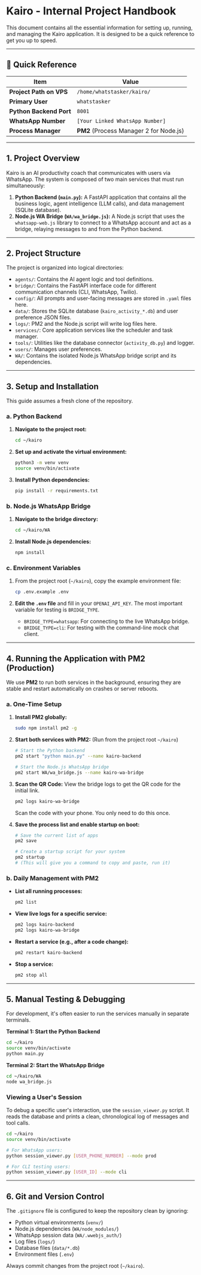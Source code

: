 
# Kairo - Internal Project Handbook

This document contains all the essential information for setting up, running, and managing the Kairo application. It is designed to be a quick reference to get you up to speed.

---

## 🚀 Quick Reference

| Item                  | Value                                         |
| --------------------- | --------------------------------------------- |
| **Project Path on VPS** | `/home/whatstasker/kairo/`                    |
| **Primary User**        | `whatstasker`                                 |
| **Python Backend Port** | `8001`                                        |
| **WhatsApp Number**     | `[Your Linked WhatsApp Number]`               |
| **Process Manager**     | **PM2** (Process Manager 2 for Node.js)       |

---

## 1. Project Overview

Kairo is an AI productivity coach that communicates with users via WhatsApp. The system is composed of two main services that must run simultaneously:

1.  **Python Backend (`main.py`):** A FastAPI application that contains all the business logic, agent intelligence (LLM calls), and data management (SQLite database).
2.  **Node.js WA Bridge (`WA/wa_bridge.js`):** A Node.js script that uses the `whatsapp-web.js` library to connect to a WhatsApp account and act as a bridge, relaying messages to and from the Python backend.

---

## 2. Project Structure

The project is organized into logical directories:

-   `agents/`: Contains the AI agent logic and tool definitions.
-   `bridge/`: Contains the FastAPI interface code for different communication channels (CLI, WhatsApp, Twilio).
-   `config/`: All prompts and user-facing messages are stored in `.yaml` files here.
-   `data/`: Stores the SQLite database (`kairo_activity_*.db`) and user preference JSON files.
-   `logs/`: PM2 and the Node.js script will write log files here.
-   `services/`: Core application services like the scheduler and task manager.
-   `tools/`: Utilities like the database connector (`activity_db.py`) and logger.
-   `users/`: Manages user preferences.
-   `WA/`: Contains the isolated Node.js WhatsApp bridge script and its dependencies.

---

## 3. Setup and Installation

This guide assumes a fresh clone of the repository.

### a. Python Backend

1.  **Navigate to the project root:**
    ```bash
    cd ~/kairo
    ```

2.  **Set up and activate the virtual environment:**
    ```bash
    python3 -m venv venv
    source venv/bin/activate
    ```

3.  **Install Python dependencies:**
    ```bash
    pip install -r requirements.txt
    ```

### b. Node.js WhatsApp Bridge

1.  **Navigate to the bridge directory:**
    ```bash
    cd ~/kairo/WA
    ```

2.  **Install Node.js dependencies:**
    ```bash
    npm install
    ```

### c. Environment Variables

1.  From the project root (`~/kairo`), copy the example environment file:
    ```bash
    cp .env.example .env
    ```

2.  **Edit the `.env` file** and fill in your `OPENAI_API_KEY`. The most important variable for testing is `BRIDGE_TYPE`.
    -   `BRIDGE_TYPE=whatsapp`: For connecting to the live WhatsApp bridge.
    -   `BRIDGE_TYPE=cli`: For testing with the command-line mock chat client.

---

## 4. Running the Application with PM2 (Production)

We use **PM2** to run both services in the background, ensuring they are stable and restart automatically on crashes or server reboots.

### a. One-Time Setup

1.  **Install PM2 globally:**
    ```bash
    sudo npm install pm2 -g
    ```

2.  **Start both services with PM2:** (Run from the project root `~/kairo`)
    ```bash
    # Start the Python backend
    pm2 start "python main.py" --name kairo-backend

    # Start the Node.js WhatsApp bridge
    pm2 start WA/wa_bridge.js --name kairo-wa-bridge
    ```

3.  **Scan the QR Code:** View the bridge logs to get the QR code for the initial link.
    ```bash
    pm2 logs kairo-wa-bridge
    ```
    Scan the code with your phone. You only need to do this once.

4.  **Save the process list and enable startup on boot:**
    ```bash
    # Save the current list of apps
    pm2 save

    # Create a startup script for your system
    pm2 startup
    # (This will give you a command to copy and paste, run it)
    ```

### b. Daily Management with PM2

-   **List all running processes:**
    ```bash
    pm2 list
    ```
-   **View live logs for a specific service:**
    ```bash
    pm2 logs kairo-backend
    pm2 logs kairo-wa-bridge
    ```
-   **Restart a service (e.g., after a code change):**
    ```bash
    pm2 restart kairo-backend
    ```
-   **Stop a service:**
    ```bash
    pm2 stop all
    ```

---

## 5. Manual Testing & Debugging

For development, it's often easier to run the services manually in separate terminals.

**Terminal 1: Start the Python Backend**
```bash
cd ~/kairo
source venv/bin/activate
python main.py
```

**Terminal 2: Start the WhatsApp Bridge**
```bash
cd ~/kairo/WA
node wa_bridge.js
```

### Viewing a User's Session

To debug a specific user's interaction, use the `session_viewer.py` script. It reads the database and prints a clean, chronological log of messages and tool calls.

```bash
cd ~/kairo
source venv/bin/activate

# For WhatsApp users:
python session_viewer.py [USER_PHONE_NUMBER] --mode prod

# For CLI testing users:
python session_viewer.py [USER_ID] --mode cli
```

---

## 6. Git and Version Control

The `.gitignore` file is configured to keep the repository clean by ignoring:
-   Python virtual environments (`venv/`)
-   Node.js dependencies (`WA/node_modules/`)
-   WhatsApp session data (`WA/.wwebjs_auth/`)
-   Log files (`logs/`)
-   Database files (`data/*.db`)
-   Environment files (`.env`)

Always commit changes from the project root (`~/kairo`).

```